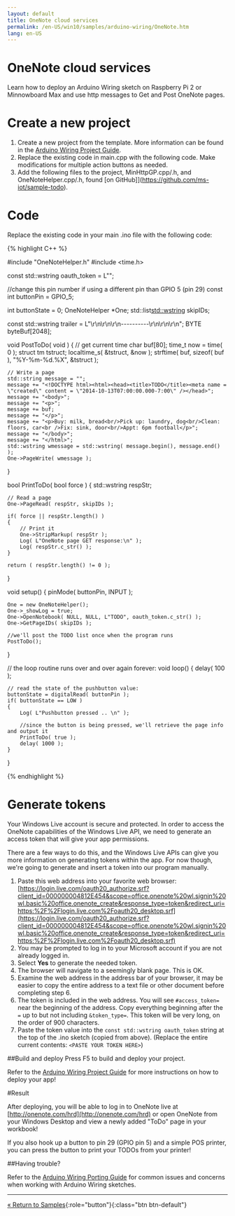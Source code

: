 ```yaml
---
layout: default
title: OneNote cloud services
permalink: /en-US/win10/samples/arduino-wiring/OneNote.htm
lang: en-US
---
```


# OneNote cloud services
Learn how to deploy an Arduino Wiring sketch on Raspberry Pi 2 or Minnowboard Max and use http messages to Get and Post OneNote pages.

# Create a new project

1. Create a new project from the template. More information can be found in the [Arduino Wiring Project Guide]({{site.baseurl}}/{{page.lang}}/win10/ArduinoWiringProjectGuide.htm).
2. Replace the existing code in main.cpp with the following code. Make modifications for multiple action buttons as needed.
3. Add the following files to the project, MinHttpGP.cpp/.h, and OneNoteHelper.cpp/.h,
   found [on GitHub]](https://github.com/ms-iot/sample-todo).

# Code

Replace the existing code in your main .ino file with the following code:

{% highlight C++ %}

#include "OneNoteHelper.h"
#include <time.h>

const std::wstring oauth_token = L"<PASTE YOUR TOKEN HERE>";

//change this pin number if using a different pin than GPIO 5 (pin 29)
const int buttonPin = GPIO_5;

int buttonState = 0;
OneNoteHelper *One;
std::list<std::wstring> skipIDs;

const std::wstring trailer = L"\r\n\r\n\r\n----------\r\n\r\n\r\n";
BYTE byteBuf[2048];

void PostToDo( void )
{
    // get current time
    char buf[80];
    time_t     now = time( 0 );
    struct tm  tstruct;
    localtime_s( &tstruct, &now );
    strftime( buf, sizeof( buf ), "%Y-%m-%d.%X", &tstruct );

    // Write a page
    std::string message = "";
    message += "<!DOCTYPE html><html><head><title>TODO</title><meta name = \"created\" content = \"2014-10-13T07:00:00.000-7:00\" /></head>";
    message += "<body>";
    message += "<p>";
    message += buf;
    message += "</p>";
    message += "<p>Buy: milk, bread<br/>Pick up: laundry, dog<br/>Clean: floors, car<br />Fix: sink, door<br/>Appt: 6pm football</p>";
    message += "</body>";
    message += "</html>";
    std::wstring wmessage = std::wstring( message.begin(), message.end() );
    One->PageWrite( wmessage );
}


bool PrintToDo( bool force )
{
    std::wstring respStr;

    // Read a page
    One->PageRead( respStr, skipIDs );

    if( force || respStr.length() )
    {
        // Print it
        One->StripMarkup( respStr );
        Log( L"OneNote page GET response:\n" );
        Log( respStr.c_str() );
    }

    return ( respStr.length() != 0 );
}

void setup()
{
    pinMode( buttonPin, INPUT );

    One = new OneNoteHelper();
    One->_showLog = true;
    One->OpenNotebook( NULL, NULL, L"TODO", oauth_token.c_str() );
    One->GetPageIDs( skipIDs );

    //we'll post the TODO list once when the program runs
    PostToDo();
}

// the loop routine runs over and over again forever:
void loop()
{
    delay( 100 );

    // read the state of the pushbutton value:
    buttonState = digitalRead( buttonPin );
    if( buttonState == LOW )
    {
        Log( L"Pushbutton pressed .. \n" );

        //since the button is being pressed, we'll retrieve the page info and output it
        PrintToDo( true );
		delay( 1000 );
    }
}

{% endhighlight %}

   
# Generate tokens

Your Windows Live account is secure and protected. In order to access the OneNote capabilities of the Windows Live API, we need to generate an access token that will give your app permissions.

There are a few ways to do this, and the Windows Live APIs can give you more information on generating tokens within the app. For now though, we're going to generate and insert a token into our program manually.

1. Paste this web address into your favorite web browser: [https://login.live.com/oauth20_authorize.srf?client_id=000000004812E454&scope=office.onenote%20wl.signin%20wl.basic%20office.onenote_create&response_type=token&redirect_uri=https:%2F%2Flogin.live.com%2Foauth20_desktop.srf](https://login.live.com/oauth20_authorize.srf?client_id=000000004812E454&scope=office.onenote%20wl.signin%20wl.basic%20office.onenote_create&response_type=token&redirect_uri=https:%2F%2Flogin.live.com%2Foauth20_desktop.srf)
2. You may be prompted to log in to your Microsoft account if you are not already logged in.
3. Select **Yes** to generate the needed token.
4. The browser will navigate to a seemingly blank page. This is OK.
5. Examine the web address in the address bar of your browser, it may be easier to copy the entire address to a text file or other document before completing step 6.
6. The token is included in the web address. You will see `#access_token=` near the beginning of the address. Copy everything beginning after the `=` up to but not including `&token_type=`. This token will be very long, on the order of 900 characters.
7. Paste the token value into the `const std::wstring oauth_token` string at the top of the .ino sketch (copied from above). (Replace the entire current contents: `<PASTE YOUR TOKEN HERE>`)


##Build and deploy
Press F5 to build and deploy your project.

Refer to the [Arduino Wiring Project Guide]({{site.baseurl}}/{{page.lang}}/win10/ArduinoWiringProjectGuide.htm) for more instructions on how to deploy your app!


#Result

After deploying, you will be able to log in to OneNote live at [http://onenote.com/hrd](http://onenote.com/hrd) or open OneNote from your Windows Desktop and view a newly added "ToDo" page in your workbook!

If you also hook up a button to pin 29 (GPIO pin 5) and a simple POS printer, you can press the button to print your TODOs from your printer!

##Having trouble?

Refer to the [Arduino Wiring Porting Guide]({{site.baseurl}}/{{page.lang}}/win10/ArduinoWiringPortingGuide.htm) for common issues and concerns when working with Arduino Wiring sketches.

---

[&laquo; Return to Samples](SampleApps.htm){:role="button"}{:class="btn btn-default"}
